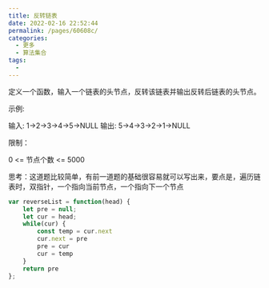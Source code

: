 ```yaml
---
title: 反转链表
date: 2022-02-16 22:52:44
permalink: /pages/60608c/
categories:
  - 更多
  - 算法集合
tags:
  - 
---
```

定义一个函数，输入一个链表的头节点，反转该链表并输出反转后链表的头节点。

示例:

输入: 1->2->3->4->5->NULL
输出: 5->4->3->2->1->NULL

限制：

0 <= 节点个数 <= 5000

思考：这道题比较简单，有前一道题的基础很容易就可以写出来，要点是，遍历链表时，双指针，一个指向当前节点，一个指向下一个节点

```js
var reverseList = function(head) {
    let pre = null;
    let cur = head;
    while(cur) {
        const temp = cur.next
        cur.next = pre
        pre = cur
        cur = temp
    }
    return pre
};
```
